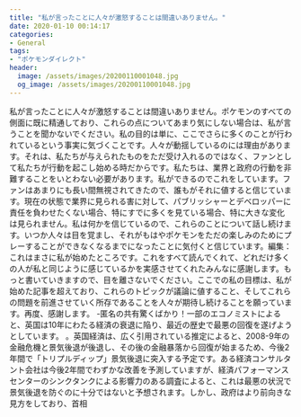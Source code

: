 ```yaml
---
title: "私が言ったことに人々が激怒することは間違いありません。"
date: 2020-01-10 00:14:17
categories:
- General
tags:
- "ポケモンダイレクト"
header:
  image: /assets/images/20200110001048.jpg
  og_image: /assets/images/20200110001048.jpg
---
```


私が言ったことに人々が激怒することは間違いありません。ポケモンのすべての側面に既に精通しており、これらの点についてあまり気にしない場合は、私が言うことを聞かないでください。私の目的は単に、ここでさらに多くのことが行われているという事実に気づくことです。人々が動揺しているのには理由があります。それは、私たちが与えられたものをただ受け入れるのではなく、ファンとして私たちが行動を起こし始める時だからです。私たちは、業界と政府の行動を非難することをいとわない必要があります。私ができるのでこれをしています。ファンはあまりにも長い間無視されてきたので、誰もがそれに値すると信じています。現在の状態で業界に見られる害に対して、パブリッシャーとデベロッパーに責任を負わせたくない場合、特にすでに多くを見ている場合、特に大きな変化は見られません。私は何かを信じているので、これらのことについて話し続けます。いつか人々は目を覚まし、それがもはやポケモンをただの楽しみのためにプレーすることができなくなるまでになったことに気付くと信じています。編集：これはまさに私が始めたところです。これをすべて読んでくれて、どれだけ多くの人が私と同じように感じているかを実感させてくれたみんなに感謝します。もっと書いていきますので、目を離さないでください。ここでの私の目標は、私が始めた記事を超えており、これらのトピックが議論に値すること、そしてこれらの問題を前進させていく所存であることを人々が期待し続けることを願っています。再度、感謝します。 -匿名の共有驚くばかり！一部のエコノミストによると、英国は10年にわたる経済の衰退に陥り、最近の歴史で最悪の回復を遂げようとしています。 。英国経済は、広く引用されている推定によると、2008-9年の金融危機と景気後退が後退し、その後の金融暴落から回復が始まるため、今後2年間で「トリプルディップ」景気後退に突入する予定です。ある経済コンサルタント会社は今後2年間でわずかな改善を予測していますが、経済パフォーマンスセンターのシンクタンクによる影響力のある調査によると、これは最悪の状況で景気後退を防ぐのに十分ではないと予想されます。しかし、政府はより前向きな見方をしており、首相
